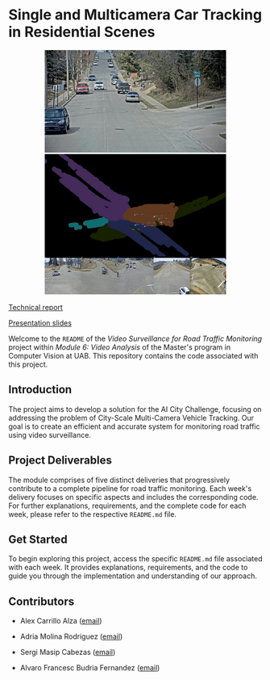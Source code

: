 # Single and Multicamera Car Tracking in Residential Scenes

<div style="text-align:center"><img src="imgs/yolov8_finetuned.gif" /></div> <div style="text-align:center"><img src="imgs/gta_map.gif" /></div>

[Technical report](https://www.overleaf.com/read/hnjfbrdhxthm)

[Presentation slides](https://docs.google.com/presentation/d/1hg9thDKc_7l_s6baSpfchy_lweMLz2qlxcxIUtgE6I0/edit?usp=sharing)



Welcome to the `README` of the _Video Surveillance for Road Traffic Monitoring_ project within _Module 6: Video Analysis_ of the Master's program in Computer Vision at UAB. This repository contains the code associated with this project.

## Introduction

The project aims to develop a solution for the AI City Challenge, focusing on addressing the problem of City-Scale Multi-Camera Vehicle Tracking. Our goal is to create an efficient and accurate system for monitoring road traffic using video surveillance.


## Project Deliverables

The module comprises of five distinct deliveries that progressively contribute to a complete pipeline for road traffic monitoring. Each week's delivery focuses on specific aspects and includes the corresponding code. For further explanations, requirements, and the complete code for each week, please refer to the respective `README.md` file.


## Get Started

To begin exploring this project, access the specific `README.md` file associated with each week. It provides explanations, requirements, and the code to guide you through the implementation and understanding of our approach.


## Contributors

- Alex Carrillo Alza ([email](mailto:alex.carrillo@autonoma.cat))

- Adria Molina Rodriguez ([email](mailto:amolina@cvc.uab.cat))

- Sergi Masip Cabezas ([email](mailto:sergi.masip@autonoma.cat))

- Alvaro Francesc Budria Fernandez ([email](mailto:alvaro.francesc.budria@estudiantat.upc.edu))
